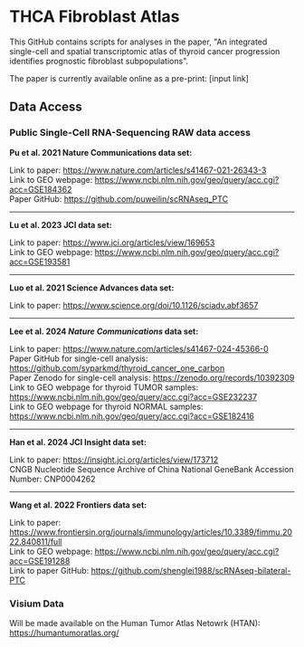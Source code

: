 # THCA Fibroblast Atlas
This GitHub contains scripts for analyses in the paper, "An integrated single-cell and spatial transcriptomic atlas of thyroid cancer progression identifies prognostic fibroblast subpopulations". 

The paper is currently available online as a pre-print: 
[input link]

## Data Access
### Public Single-Cell RNA-Sequencing RAW data access

**Pu et al. 2021 Nature Communications data set:**  

Link to paper: https://www.nature.com/articles/s41467-021-26343-3  
Link to GEO webpage: https://www.ncbi.nlm.nih.gov/geo/query/acc.cgi?acc=GSE184362  
Paper GitHub: https://github.com/puweilin/scRNAseq_PTC

-----------------------------------------------------
   
**Lu et al. 2023 JCI data set:**  

Link to paper: https://www.jci.org/articles/view/169653  
Link to GEO webpage: https://www.ncbi.nlm.nih.gov/geo/query/acc.cgi?acc=GSE193581  

-----------------------------------------------------
   
**Luo et al. 2021 Science Advances data set:**  

Link to paper: https://www.science.org/doi/10.1126/sciadv.abf3657  
   
-----------------------------------------------------

**Lee et al. 2024 *Nature Communications* data set:**  

Link to paper: https://www.nature.com/articles/s41467-024-45366-0  
Paper GitHub for single-cell analysis: https://github.com/syparkmd/thyroid_cancer_one_carbon  
Paper Zenodo for single-cell analysis: https://zenodo.org/records/10392309  
Link to GEO webpage for thyroid TUMOR samples: https://www.ncbi.nlm.nih.gov/geo/query/acc.cgi?acc=GSE232237  
Link to GEO webpage for thyroid NORMAL samples: https://www.ncbi.nlm.nih.gov/geo/query/acc.cgi?acc=GSE182416  

-----------------------------------------------------

**Han et al. 2024 JCI Insight data set:**  

Link to paper: https://insight.jci.org/articles/view/173712  
CNGB Nucleotide Sequence Archive of China National GeneBank Accession Number: CNP0004262  

-----------------------------------------------------
**Wang et al. 2022 Frontiers data set:**  

Link to paper: https://www.frontiersin.org/journals/immunology/articles/10.3389/fimmu.2022.840811/full  
Link to GEO webpage: https://www.ncbi.nlm.nih.gov/geo/query/acc.cgi?acc=GSE191288  
Link to paper GitHub: https://github.com/shenglei1988/scRNAseq-bilateral-PTC

### Visium Data

Will be made available on the Human Tumor Atlas Netowrk (HTAN):  
https://humantumoratlas.org/
